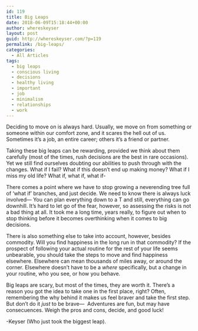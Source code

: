 ```yaml
---
id: 119
title: Big Leaps
date: 2018-06-09T15:18:44+00:00
author: whereskeyser
layout: post
guid: http://whereskeyser.com/?p=119
permalink: /big-leaps/
categories:
  - All Articles
tags:
  - big leaps
  - conscious living
  - decisions
  - healthy living
  - important
  - job
  - minimalism
  - relationships
  - work
---
```

Deciding to move on is always hard. Usually, we move on from something or someone within our comfort zone, and it scares the hell out of us. Sometimes it&#8217;s a job, an entire career; others it&#8217;s a friend or partner.

Taking these big leaps can be rewarding, provided we think about them carefully (most of the times, rush decisions are the best in rare occasions). Yet we still find ourselves doubting our abilities to push through with the changes. What if I fail? What if this doesn&#8217;t end up making money? What if I miss my old life? What if, what if, what if-

There comes a point where we have to stop growing a neverending tree full of &#8216;what if&#8217; branches, and just decide. We need to know there is always luck involved— You can plan everything down to a T and still, everything can go downhill. It&#8217;s hard to let go of the fear, however, so assessing the risks is not a bad thing at all. It took me a long time, years really, to figure out when to stop thinking before it becomes overthinking when it comes to big decisions.

There is also something else to take into account, however, besides commodity. Will you find happiness in the long run in that commodity? If the prospect of following your actual routine for the rest of your life seems unbearable, you should take the steps to move and find happiness elsewhere. Elsewhere can mean thousands of miles away, or around the corner. Elsewhere doesn&#8217;t have to be a&nbsp;_where_ specifically, but a change in your routine, who you see, or how you behave.

Big leaps are scary, but most of the times, they are worth it. There&#8217;s a reason you got the idea to take one in the first place, right? Often, remembering the why behind it makes us feel braver and take the first step. But don&#8217;t do it _just_ to be brave—&nbsp; Adventures are fun, but may have consecuences. Weigh the pros and cons, decide, and good luck!

-Keyser (Who just took the biggest leap).